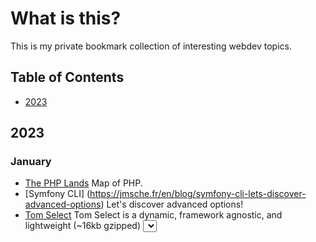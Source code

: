 # What is this?

This is my private bookmark collection of interesting webdev topics. 

## Table of Contents

  * [2023](#2023)

## 2023

### January

- [The PHP Lands](https://lands.php.earth/) Map of PHP.
- [Symfony CLI] (https://jmsche.fr/en/blog/symfony-cli-lets-discover-advanced-options) Let's discover advanced options!
- [Tom Select](https://tom-select.js.org/) Tom Select is a dynamic, framework agnostic, and lightweight (~16kb gzipped) <select> UI control.

